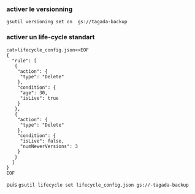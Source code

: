 ### activer le versionning 
`gsutil versioning set on  gs://tagada-backup`

### activer un life-cycle standart
```
cat>lifecycle_config.json<<EOF 
{
  "rule": [
   {
    "action": {
     "type": "Delete"
    },
    "condition": {
     "age": 30,
     "isLive": true
    }
   },
   {
    "action": {
     "type": "Delete"
    },
    "condition": {
     "isLive": false,
     "numNewerVersions": 3
    }
   }
  ]
}
EOF
``` 
puis
`gsutil lifecycle set lifecycle_config.json gs://-tagada-backup`
